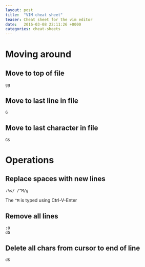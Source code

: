 ```yaml
---
layout: post
title:  "VIM cheat sheet"
teaser: Cheat sheet for the vim editor
date:   2016-03-08 22:11:26 +0000
categories: cheat-sheets
---
```


# Moving around

## Move to top of file

    gg
    
## Move to last line in file

    G
    
## Move to last character in file

    G$

# Operations

## Replace spaces with new lines

    :%s/ /^M/g    

The `^M` is typed using Ctrl-V-Enter

## Remove all lines

    :0
    dG
    
## Delete all chars from cursor to end of line

    d$
